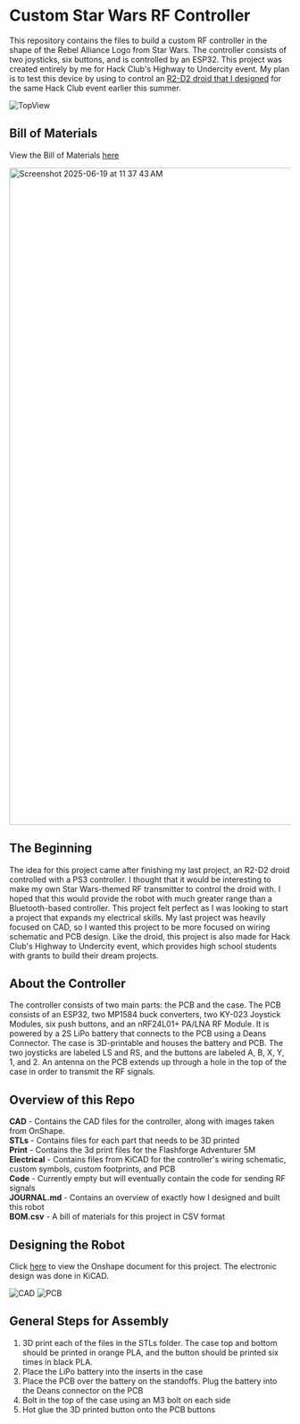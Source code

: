 # Custom Star Wars RF Controller
This repository contains the files to build a custom RF controller in the shape of the Rebel Alliance Logo from Star Wars. The controller consists of two joysticks, six buttons, and is controlled by an ESP32. This project was created entirely by me for Hack Club's Highway to Undercity event. My plan is to test this device by using to control an [R2-D2 droid that I designed](https://github.com/JoelBiswas/r2d2/tree/main) for the same Hack Club event earlier this summer.

![TopView](https://github.com/user-attachments/assets/143f9d58-209f-4534-bad4-7e8569faec4b)

## Bill of Materials
View the Bill of Materials [here](https://docs.google.com/spreadsheets/d/1eimf_XqeCwkksVUzqHQLZJRxSmD6-AT-35apM8Ljc3Q/edit?usp=sharing)

<img width="1174" alt="Screenshot 2025-06-19 at 11 37 43 AM" src="https://github.com/user-attachments/assets/4227aafb-dc54-4fd5-80e7-228aa85afe4f" />


## The Beginning
The idea for this project came after finishing my last project, an R2-D2 droid controlled with a PS3 controller. I thought that it would be interesting to make my own Star Wars-themed RF transmitter to control the droid with. I hoped that this would provide the robot with much greater range than a Bluetooth-based controller. This project felt perfect as I was looking to start a project that expands my electrical skills. My last project was heavily focused on CAD, so I wanted this project to be more focused on wiring schematic and PCB design. Like the droid, this project is also made for Hack Club's Highway to Undercity event, which provides high school students with grants to build their dream projects.

## About the Controller
The controller consists of two main parts: the PCB and the case. The PCB consists of an ESP32, two MP1584 buck converters, two KY-023 Joystick Modules, six push buttons, and an nRF24L01+ PA/LNA RF Module. It is powered by a 2S LiPo battery that connects to the PCB using a Deans Connector. The case is 3D-printable and houses the battery and PCB. The two joysticks are labeled LS and RS, and the buttons are labeled A, B, X, Y, 1, and 2. An antenna on the PCB extends up through a hole in the top of the case in order to transmit the RF signals.

## Overview of this Repo
**CAD** - Contains the CAD files for the controller, along with images taken from OnShape. <br>
**STLs** - Contains files for each part that needs to be 3D printed <br>
**Print** - Contains the 3d print files for the Flashforge Adventurer 5M <br>
**Electrical** - Contains files from KiCAD for the controller's wiring schematic, custom symbols, custom footprints, and PCB <br>
**Code** - Currently empty but will eventually contain the code for sending RF signals <br>
**JOURNAL.md** - Contains an overview of exactly how I designed and built this robot <br>
**BOM.csv** - A bill of materials for this project in CSV format <br>

## Designing the Robot
Click [here](https://cad.onshape.com/documents/af772411fd2681a1311b7be6/w/e5e3a94108ce63d65661e1b4/e/943c3c2dcbac8496e1ce6b2c?renderMode=0&uiState=685208efd1f4554e80aaa1d0) to view the Onshape document for this project. The electronic design was done in KiCAD.

![CAD](https://github.com/user-attachments/assets/7fa022fe-0a6a-4016-999e-9c11c06d1726)
![PCB](https://github.com/user-attachments/assets/af27cc4c-65ff-477b-8f1e-f8973b74a2fd)

## General Steps for Assembly
1. 3D print each of the files in the STLs folder. The case top and bottom should be printed in orange PLA, and the button should be printed six times in black PLA.
2. Place the LiPo battery into the inserts in the case
3. Place the PCB over the battery on the standoffs. Plug the battery into the Deans connector on the PCB
4. Bolt in the top of the case using an M3 bolt on each side
5. Hot glue the 3D printed button onto the PCB buttons
